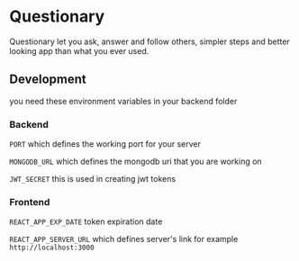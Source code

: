 # Questionary

Questionary let you ask, answer and follow others, simpler steps and better looking app than what you ever used.

## Development

you need these environment variables in your backend folder

### Backend

`PORT` which defines the working port for your server

`MONGODB_URL` which defines the mongodb uri that you are working on

`JWT_SECRET` this is used in creating jwt tokens

### Frontend

`REACT_APP_EXP_DATE` token expiration date

`REACT_APP_SERVER_URL` which defines server's link for example `http://localhost:3000`
